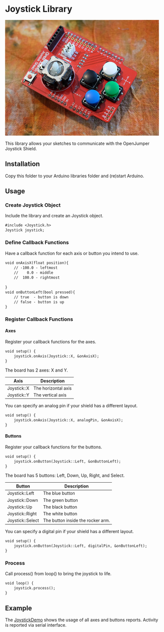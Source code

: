# Joystick Library

![OpenJumper Joystick Shield](./images/joystick.jpg)

This library allows your sketches to communicate with the OpenJumper Joystick Shield.

## Installation

Copy this folder to your Arduino libraries folder and (re)start Arduino.

## Usage

### Create Joystick Object

Include the library and create an Joystick object.

```
#include <Joystick.h>
Joystick joystick;
```

### Define Callback Functions

Have a callback function for each axis or button you intend to use.

```
void onAxisX(float position){
	// -100.0 - leftmost
	//    0.0 - middle
	//  100.0 - rightmost
	
}
void onButtonLeft(bool pressed){
	// true  - button is down
	// false - button is up
}
```

### Register Callback Functions

#### Axes

Register your callback functions for the axes.

```
void setup() {
    joystick.onAxis(Joystick::X, &onAxisX);
}
```

The board has 2 axes: X and Y.

Axis        | Description
----------- | -----------
Joystick::X | The horizontal axis
Joystick::Y | The vertical axis

You can specify an analog pin if your shield has a different layout.

```
void setup() {
    joystick.onAxis(Joystick::X, analogPin, &onAxisX);
}
```


#### Buttons

Register your callback functions for the buttons.

```
void setup() {
    joystick.onButton(Joystick::Left, &onButtonLeft);
}
```

The board has 5 buttons: Left, Down, Up, Right, and Select.

Button          | Description
--------------- | -----------
Joystick::Left  | The blue button
Joystick::Down  | The green button
Joystick::Up    | The black button
Joystick::Right | The white button
Joystick::Select| The button inside the rocker arm.

You can specify a digital pin if your shield has a different layout.

```
void setup() {
    joystick.onButton(Joystick::Left, digitalPin, &onButtonLeft);
}
```

### Process

Call process() from loop() to bring the joystick to life.

```
void loop() {
    joystick.process();
}
```

## Example

The [JoystickDemo](./examples/JoystickDemo) shows the usage of all axes and buttons reports. Activity is reported via serial interface.



